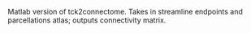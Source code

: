 Matlab version of tck2connectome. Takes in streamline endpoints and parcellations atlas; outputs connectivity matrix. 
